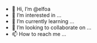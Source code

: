- 👋 Hi, I’m @elfoa
- 👀 I’m interested in ...
- 🌱 I’m currently learning ...
- 💞️ I’m looking to collaborate on ...
- 📫 How to reach me ...

<!---
elfoa/elfoa is a ✨ special ✨ repository because its `README.md` (this file) appears on your GitHub profile.
You can click the Preview link to take a look at your changes.
--->
